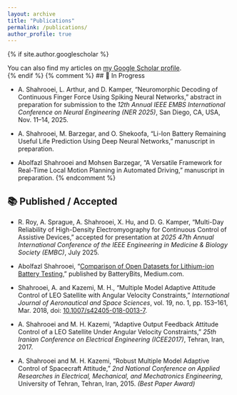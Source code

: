 ```yaml
---
layout: archive
title: "Publications"
permalink: /publications/
author_profile: true
---
```


{% if site.author.googlescholar %}
<div class="wordwrap">
  You can also find my articles on <a href="{{site.author.googlescholar}}" target="_blank">my Google Scholar profile</a>.
</div>
{% endif %}
{% comment %}
## 📝 In Progress

- A. Shahrooei, L. Arthur, and D. Kamper, “Neuromorphic Decoding of Continuous Finger Force Using Spiking Neural Networks,” abstract in preparation for submission to the *12th Annual IEEE EMBS International Conference on Neural Engineering (NER 2025)*, San Diego, CA, USA, Nov. 11–14, 2025.

- A. Shahrooei, M. Barzegar, and O. Shekoofa, “Li-Ion Battery Remaining Useful Life Prediction Using Deep Neural Networks,” manuscript in preparation.

- Abolfazl Shahrooei and Mohsen Barzegar, “A Versatile Framework for Real-Time Local Motion Planning in Automated Driving,” manuscript in preparation. {% endcomment %}

## 📚 Published / Accepted

- R. Roy, A. Sprague, A. Shahrooei, X. Hu, and D. G. Kamper, “Multi-Day Reliability of High-Density Electromyography for Continuous Control of Assistive Devices,” accepted for presentation at *2025 47th Annual International Conference of the IEEE Engineering in Medicine & Biology Society (EMBC)*, July 2025.

- Abolfazl Shahrooei, “[Comparison of Open Datasets for Lithium-ion Battery Testing](https://medium.com/batterybits/comparison-of-open-datasets-for-lithium-ion-battery-testing-8ff173ec9cb8),” published by BatteryBits, Medium.com.

- Shahrooei, A. and Kazemi, M. H., “Multiple Model Adaptive Attitude Control of LEO Satellite with Angular Velocity Constraints,” *International Journal of Aeronautical and Space Sciences*, vol. 19, no. 1, pp. 153–161, Mar. 2018, doi: [10.1007/s42405-018-0013-7](https://doi.org/10.1007/s42405-018-0013-7).

- A. Shahrooei and M. H. Kazemi, “Adaptive Output Feedback Attitude Control of a LEO Satellite Under Angular Velocity Constraints,” *25th Iranian Conference on Electrical Engineering (ICEE2017)*, Tehran, Iran, 2017.

- A. Shahrooei and M. H. Kazemi, “Robust Multiple Model Adaptive Control of Spacecraft Attitude,” *2nd National Conference on Applied Researches in Electrical, Mechanical, and Mechatronics Engineering*, University of Tehran, Tehran, Iran, 2015. *(Best Paper Award)*



